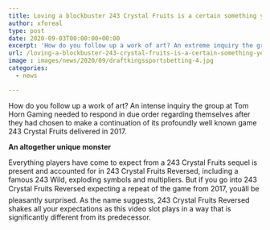 ```yaml
---
title: Loving a blockbuster 243 Crystal Fruits is a certain something yet playing its replacement is a completely unique beast
author: xforeal 
type: post
date: 2020-09-03T00:00:00+00:00
excerpt: 'How do you follow up a work of art? An extreme inquiry the group at Tom Horn Gaming needed to respond in due order regarding themselves after they had chosen to make a spin-off of its profoundly famous game 243 Crystal Fruits delivered in 2017 '
url: /loving-a-blockbuster-243-crystal-fruits-is-a-certain-something-yet-playing-its-replacement-is-a-completely-unique-beast/
image : images/news/2020/09/draftkingssportsbetting-4.jpg
categories:
  - news

---
```

How do you follow up a work of art? An intense inquiry the group at Tom Horn Gaming needed to respond in due order regarding themselves after they had chosen to make a continuation of its profoundly well known game 243 Crystal Fruits delivered in 2017. 

**An altogether unique monster** 

Everything players have come to expect from a 243 Crystal Fruits sequel is present and accounted for in 243 Crystal Fruits Reversed, including a famous 243 Wild, exploding symbols and multipliers. But if you go into 243 Crystal Fruits Reversed expecting a repeat of the game from 2017, youâll be pleasantly surprised. As the name suggests, 243 Crystal Fruits Reversed shakes all your expectations as this video slot plays in a way that is significantly different from its predecessor. 

<div class="videoWrapper">
  </p>